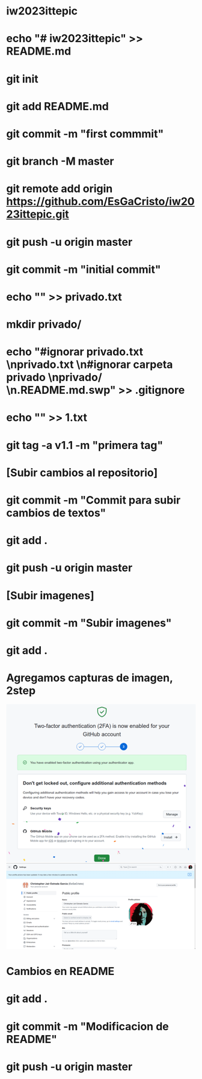# iw2023ittepic
# echo "# iw2023ittepic" >> README.md
# git init
# git add README.md
# git commit -m "first commmit"
# git branch -M master
# git remote add origin https://github.com/EsGaCristo/iw2023ittepic.git
# git push -u origin master

# git commit -m "initial commit"
# echo "" >> privado.txt
# mkdir privado/
# echo "#ignorar privado.txt \nprivado.txt \n#ignorar carpeta privado \nprivado/ \n.README.md.swp" >> .gitignore
# echo "" >> 1.txt
# git tag -a v1.1 -m "primera tag"

# [Subir cambios al repositorio]
# git commit -m "Commit para subir cambios de textos"
# git add .
# git push -u origin master

# [Subir imagenes]
# git commit -m "Subir imagenes"
# git add .



# Agregamos capturas de imagen, 2step

![Imagen de foto nueva](https://github.com/EsGaCristo/iw2023ittepic/blob/af4a3e8c40d976c264b108f13e14318c0005cf8d/assets/2step.png)
![Imagen de verificacion](https://github.com/EsGaCristo/iw2023ittepic/blob/af4a3e8c40d976c264b108f13e14318c0005cf8d/assets/cambioFoto.png)

# Cambios en README
# git add .
# git commit -m "Modificacion de README"
# git push -u origin master

